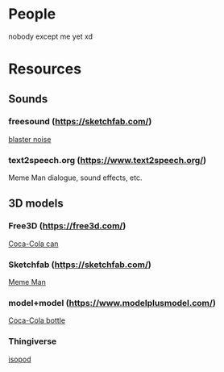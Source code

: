 # People

nobody except me yet xd

# Resources

## Sounds

### freesound (https://sketchfab.com/)

[blaster noise](https://freesound.org/people/tutarap/sounds/341956/)

### text2speech.org (https://www.text2speech.org/)

Meme Man dialogue, sound effects, etc.

## 3D models

### Free3D (https://free3d.com/)

[Coca-Cola can](https://free3d.com/3d-model/lata-bonus-76367.html)

### Sketchfab (https://sketchfab.com/)

[Meme Man](https://sketchfab.com/models/3d1f49bc7e6e446fb0d97e98cd40e749)

### model+model (https://www.modelplusmodel.com/)

[Coca-Cola bottle](https://www.modelplusmodel.com/accessories/food/935-coca-cola.html)

### Thingiverse

[isopod](https://www.thingiverse.com/thing:1810023)